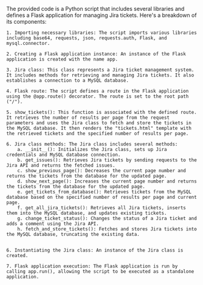 The provided code is a Python script that includes several libraries and defines a Flask application for managing Jira tickets. Here's a breakdown of its components:

    1. Importing necessary libraries: The script imports various libraries including base64, requests, json, requests.auth, Flask, and mysql.connector.

    2. Creating a Flask application instance: An instance of the Flask application is created with the name app.

    3. Jira class: This class represents a Jira ticket management system. It includes methods for retrieving and managing Jira tickets. It also establishes a connection to a MySQL database.

    4. Flask route: The script defines a route in the Flask application using the @app.route() decorator. The route is set to the root path ("/").

    5. show_tickets(): This function is associated with the defined route. It retrieves the number of results per page from the request parameters and uses the Jira class to fetch and store the tickets in the MySQL database. It then renders the "tickets.html" template with the retrieved tickets and the specified number of results per page.

    6. Jira class methods: The Jira class includes several methods:
        a. __init__(): Initializes the Jira class, sets up Jira credentials and MySQL database connection.
        b. get_issues(): Retrieves Jira tickets by sending requests to the Jira API and returns the fetched issues.
        c. show_previous_page(): Decreases the current page number and returns the tickets from the database for the updated page.
        d. show_next_page(): Increases the current page number and returns the tickets from the database for the updated page.
        e. get_tickets_from_database(): Retrieves tickets from the MySQL database based on the specified number of results per page and current page.
        f. get_all_jira_tickets(): Retrieves all Jira tickets, inserts them into the MySQL database, and updates existing tickets.
        g. change_ticket_status(): Changes the status of a Jira ticket and adds a comment using the Jira API.
        h. fetch_and_store_tickets(): Fetches and stores Jira tickets into the MySQL database, truncating the existing data.


    6. Instantiating the Jira class: An instance of the Jira class is created.

    7. Flask application execution: The Flask application is run by calling app.run(), allowing the script to be executed as a standalone application.
